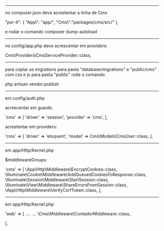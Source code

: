 

------------------------------------------------------------
no composer.json deve acrestentar a linha de Cms

"psr-4": {
    "App\\": "app/",
    "Cms\\":"packages/cms/src/"
},

e rodar o comando composer dump-autoload

-----------------------------------------------------------
no config/app.php deve acrescentar em providers:

Cms\Providers\CmsServiceProvider::class,

-----------------------------------------------------------

para copiar as migrations para pasta "database/migrations" e "public/cms" com css e js para pasta "public" rode o comando:

php artisan vendor:publish

-------------------------------------------------------------

em config/auth.php

acrescentar em guards:


'cms' => [
    'driver' => 'session',
    'provider' => 'cms',
],

acrestentar em providers:

'cms' => [
    'driver' => 'eloquent',
    'model' => Cms\Models\CmsUser::class,
],

---------------------------------------------------------------

em app/Http/Kernel.php

$middlewareGroups:

'cms' => [
    \App\Http\Middleware\EncryptCookies::class,
    \Illuminate\Cookie\Middleware\AddQueuedCookiesToResponse::class,
    \Illuminate\Session\Middleware\StartSession::class,
    \Illuminate\View\Middleware\ShareErrorsFromSession::class,
    \App\Http\Middleware\VerifyCsrfToken::class,
],

------------------------------------------------------------------

em app/Http/Kernel.php

'web' => [
....
....
\Cms\Middleware\ContadorMiddleware::class,

],
